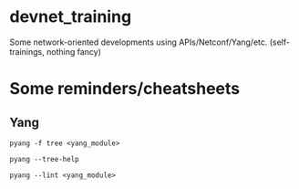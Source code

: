 # devnet_training
Some network-oriented developments using APIs/Netconf/Yang/etc. (self-trainings, nothing fancy)

# Some reminders/cheatsheets

## Yang

``pyang -f tree <yang_module>``

``pyang --tree-help``

``pyang --lint <yang_module>``
